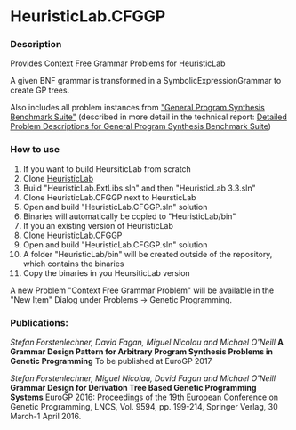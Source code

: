 # HeuristicLab.CFGGP

### Description

Provides Context Free Grammar Problems for HeuristicLab

A given BNF grammar is transformed in a SymbolicExpressionGrammar to create GP trees.

Also includes all problem instances from ["General Program Synthesis Benchmark Suite"](http://dl.acm.org/citation.cfm?id=2754769) (described in more detail in the technical report: [Detailed Problem Descriptions for General Program Synthesis Benchmark Suite](https://web.cs.umass.edu/publication/docs/2015/UM-CS-2015-006.pdf))

### How to use

1. If you want to build HeursiticLab from scratch
 1. Clone [HeuristicLab](https://github.com/HeuristicLab/HeuristicLab)
 2. Build "HeuristicLab.ExtLibs.sln" and then "HeuristicLab 3.3.sln"
 3. Clone HeuristicLab.CFGGP next to HeursticLab
 4. Open and build "HeuristicLab.CFGGP.sln" solution
 5. Binaries will automatically be copied to "HeuristicLab/bin"
2. If you an existing version of HeuristicLab
 1. Clone HeuristicLab.CFGGP
 2. Open and build "HeuristicLab.CFGGP.sln" solution
 3. A folder "HeuristicLab/bin" will be created outside of the repository, which contains the binaries
 4. Copy the binaries in you HeursiticLab version

A new Problem "Context Free Grammar Problem" will be available in the "New Item" Dialog under Problems -> Genetic Programming.

### Publications:

_Stefan Forstenlechner, David Fagan, Miguel Nicolau and Michael O'Neill_
**A Grammar Design Pattern for Arbitrary Program Synthesis Problems in Genetic Programming**
To be published at EuroGP 2017

_Stefan Forstenlechner, Miguel Nicolau, David Fagan and Michael O'Neill_
**Grammar Design for Derivation Tree Based Genetic Programming Systems**
EuroGP 2016: Proceedings of the 19th European Conference on Genetic Programming, LNCS, Vol. 9594, pp. 199-214, Springer Verlag, 30 March-1 April 2016.
